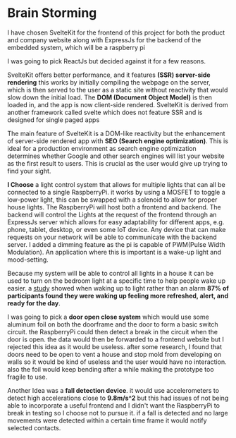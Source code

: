# Brain Storming

I have chosen SvelteKit for the frontend of this project for both the product and company website along with ExpressJs for the backend of the embedded system, which will be a raspberry pi

I was going to pick ReactJs but decided against it for a few reasons.

SvelteKit offers better performance, and it features **(SSR) server-side rendering** this works by initially compiling the webpage on the server, which is then served to the user as a static site without reactivity that would slow down the initial load. The **DOM (Document Object Model)** is then loaded in, and the app is now client-side rendered.
SvelteKit is derived from another framework called svelte which does not feature SSR and is designed for single paged apps

The main feature of SvelteKit is a DOM-like reactivity but the enhancement of server-side rendered app with **SEO (Search engine optimization)**. This is ideal for a production environment as search engine optimization determines whether Google and other search engines will list your website as the first result to users. This is crucial as the user would give up trying to find your sight.

**I Choose** a light control system that allows for multiple lights that can all be connected to a single RaspberryPi. it works by using a MOSFET to toggle a low-power light, this can be swapped with a solenoid to allow for proper house lights. The RaspberryPi will host both a frontend and backend. The backend will control the Lights at the request of the frontend through an ExpressJs server which allows for easy adaptability for different apps, e.g. phone, tablet, desktop, or even some IoT device. Any device that can make requests on your network will be able to communicate with the backend server. I added a dimming feature as the pi is capable of PWM(Pulse Width Modulation). An application where this is important is a wake-up light and mood-setting.

Because my system will be able to control all lights in a house it can be used to turn on the bedroom light at a specific time to help people wake up easier. a [study](http://mb.cision.com/Public/MigratedWpy/81617/9077638/80ece083943f51dd.pdf) showed when waking up to light rather than an alarm **87% of participants found they were waking up feeling more refreshed, alert, and ready for the day**.

I was going to pick a **door open close system** which would use some aluminum foil on both the doorframe and the door to form a basic switch circuit. the RaspberryPi could then detect a break in the circuit when the door is open. the data would then be forwarded to a frontend website but I rejected this idea as it would be useless. after some research, I found that doors need to be open to vent a house and stop mold from developing on walls so it would be kind of useless and the user would have no interaction. also the foil would keep bending after a while making the prototype too fragile to use.

Another Idea was a **fall detection device**. it would use accelerometers to detect high accelerations close to **9.8m/s^2** but this had issues of not being able to incorporate a useful frontend and I didn't want the RaspberryPi to break in testing so I choose not to pursue it. if a fall is detected and no large movements were detected within a certain time frame it would notify selected contacts.
